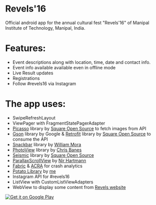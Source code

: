 # Revels'16

Official android app for the annual cultural fest "Revels'16" of Manipal Institute of Technology, Manipal, India.

Features:
==
* Event descriptions along with location, time, date and contact info.
* Event info available available even in offline mode
* Live Result updates
* Registrations
* Follow #revels16 via Instagram

The app uses:
==
* SwipeRefreshLayout
* ViewPager with FragmentStatePagerAdapter
* [Picasso](http://square.github.io/picasso/) library by [Square Open Source](http://square.github.io/) to fetch images from API
* [Gson](https://code.google.com/p/google-gson/) library by Google & [Retrofit](http://square.github.io/retrofit/) library by [Square Open Source](http://square.github.io/) to consume the API
* [Snackbar](https://github.com/nispok/snackbar) library by [William Mora](https://github.com/wmora)
* [PhotoView](https://github.com/square/seismic) library by [Chris Banes](https://github.com/chrisbanes)
* [Seismic](https://github.com/square/seismic) library by [Square Open Source](http://square.github.io/)
* [ParallaxScrollView](https://github.com/nirhart/ParallaxScroll) by [Nir Hartmann](https://github.com/nirhart)
* [Fabric](https://fabric.io/) & [ACRA](https://github.com/ACRA/acra) for crash analytics
* [Potato Library](https://github.com/kartikarora/Potato-Library) by [me](http://kartikarora.github.io)
* Instagram API for #revels16
* ListView with CustomListViewAdapters
* WebView to display some content from [Revels website](http://www.mitrevels.in)

[![Get it on Google Play](https://play.google.com/intl/en_us/badges/images/apps/en-play-badge.png)](https://play.google.com/store/apps/details?id=chipset.revels)